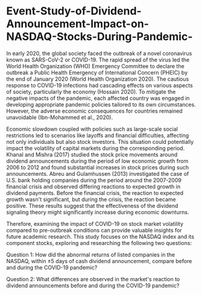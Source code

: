# Event-Study-of-Dividend-Announcement-Impact-on-NASDAQ-Stocks-During-Pandemic-
In early 2020, the global society faced the outbreak of a novel coronavirus known as SARS-CoV-2 or COVID-19. The rapid spread of the virus led the World Health Organization (WHO) Emergency Committee to declare the outbreak a Public Health Emergency of International Concern (PHEIC) by the end of January 2020 (World Health Organization 2020). The cautious response to COVID-19 infections had cascading effects on various aspects of society, particularly the economy (Hossain 2020). To mitigate the negative impacts of the pandemic, each affected country was engaged in developing appropriate pandemic policies tailored to its own circumstances. However, the adverse economic consequences for countries remained unavoidable (Ibn-Mohammed et al., 2020).

Economic slowdown coupled with policies such as large-scale social restrictions led to scenarios like layoffs and financial difficulties, affecting not only individuals but also stock investors. This situation could potentially impact the volatility of capital markets during the corresponding period. Khanal and Mishra (2017) studied the stock price movements around dividend announcements during the period of low economic growth from 2006 to 2012 and found substantial increases in stock prices during such announcements. Abreu and Gulamhussen (2013) investigated the case of U.S. bank holding companies during the period around the 2007-2009 financial crisis and observed differing reactions to expected growth in dividend payments. Before the financial crisis, the reaction to expected growth wasn't significant, but during the crisis, the reaction became positive. These results suggest that the effectiveness of the dividend signaling theory might significantly increase during economic downturns.

Therefore, examining the impact of COVID-19 on stock market volatility compared to pre-outbreak conditions can provide valuable insights for future academic research. This study focuses on the NASDAQ index and its component stocks, exploring and researching the following two questions:

Question 1: How did the abnormal returns of listed companies in the NASDAQ, within ±5 days of cash dividend announcement, compare before and during the COVID-19 pandemic?

Question 2: What differences are observed in the market's reaction to dividend announcements before and during the COVID-19 pandemic?
